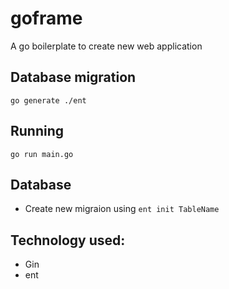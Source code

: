 # goframe

A go boilerplate to create new web application

## Database migration

```
go generate ./ent
```

## Running

```
go run main.go
```

## Database

- Create new migraion using `ent init TableName`

## Technology used:

- Gin
- ent
